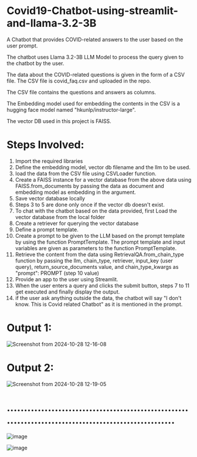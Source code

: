 # Covid19-Chatbot-using-streamlit-and-llama-3.2-3B
A Chatbot that provides COVID-related answers to the user based on the user prompt.


The chatbot uses Llama 3.2-3B LLM Model to process the query given to the chatbot by the user.  

The data about the COVID-related questions is given in the form of a CSV file. The CSV file is covid_faq.csv and uploaded in the repo.

The CSV file contains the questions and answers as columns.

The Embedding model used for embedding the contents in the CSV is a hugging face model named "hkunlp/instructor-large".

The vector DB used in this project is FAISS.

# Steps Involved:

1. Import the required libraries
2. Define the embedding model, vector db filename and the llm to be used.
3. load the data from the CSV file using CSVLoader function.
4. Create a FAISS instance for a vector database from the above data using FAISS.from_documents by passing the data as document and embedding model as embedding in the argument.
5. Save vector database locally
6. Steps 3 to 5 are done only once if the vector db doesn't exist.
7. To chat with the chatbot based on the data provided, first Load the vector database from the local folder
8. Create a retriever for querying the vector database
9. Define a prompt template.
10. Create a prompt to be given to the LLM based on the prompt template by using the function PromptTemplate. The prompt template and input variables are given as parameters to the function PromptTemplate.
11. Retrieve the content from the data using RetrievalQA.from_chain_type function by passing the llm, chain_type, retriever, input_key (user query), return_source_documents value, and chain_type_kwargs as "prompt": PROMPT (step 10 value)
12. Provide an app to the user using Streamlit.
13. When the user enters a query and clicks the submit button, steps 7 to 11 get executed and finally display the output.
14. if the user ask anything outside the data, the chatbot will say "I don't know. This is Covid related Chatbot" as it is mentioned in the prompt.

# Output 1:
![Screenshot from 2024-10-28 12-16-08](https://github.com/user-attachments/assets/3cd7f81c-a94e-4de2-b8f3-5a0f111dfc4d)

# Output 2:
![Screenshot from 2024-10-28 12-19-05](https://github.com/user-attachments/assets/d1058d9b-5f21-4b9c-82fb-29583d5c6ded)

# ......................................................................................................
![image](https://github.com/user-attachments/assets/a6d364a9-e871-403d-918f-615779b5baec)

![image](https://github.com/user-attachments/assets/c52ee6b6-9419-4066-b5d2-387367126c03)




